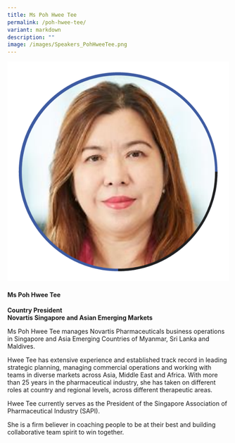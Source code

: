 ```yaml
---
title: Ms Poh Hwee Tee
permalink: /poh-hwee-tee/
variant: markdown
description: ""
image: /images/Speakers_PohHweeTee.png
---
```

<div class="row">
<div class="col is-3">
<img src="/images/Speakers_PohHweeTee.png">
</div>
<div class="col is-9 speaker-details">
	<h4><b>Ms Poh Hwee Tee</b></h4>
<b>Country President<br>
	Novartis Singapore and Asian Emerging Markets</b>
	
<p>Ms Poh Hwee Tee manages Novartis Pharmaceuticals business operations in Singapore and Asia Emerging Countries of Myanmar, Sri Lanka and Maldives.</p>
<p>Hwee Tee has extensive experience and established track record in leading strategic planning, managing commercial operations and working with teams in diverse markets across Asia, Middle East and Africa. With more than 25 years in the pharmaceutical industry, she has taken on different roles at country and regional levels, across different therapeutic areas.</p>
<p>Hwee Tee currently serves as the President of the Singapore Association of Pharmaceutical Industry (SAPI).</p>
<p>She is a firm believer in coaching people to be at their best and building collaborative team spirit to win together.
</p>
</div></div>